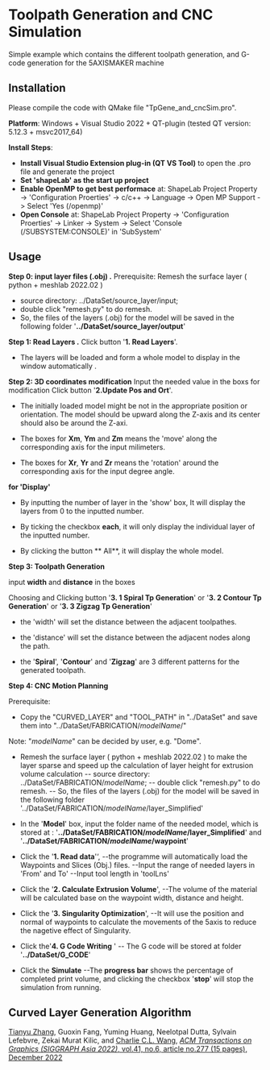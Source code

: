 # Toolpath Generation and CNC Simulation
Simple example which contains the different toolpath generation, and G-code generation for the 5AXISMAKER machine


## Installation

Please compile the code with QMake file "TpGene_and_cncSim.pro".

**Platform**: 
	Windows + Visual Studio 2022 + QT-plugin (tested QT version: 5.12.3 + msvc2017_64)

**Install Steps**: 
- **Install Visual Studio Extension plug-in (QT VS Tool)** to open the .pro file and generate the project
- **Set 'shapeLab' as the start up project**
- **Enable OpenMP to get best performace** at: ShapeLab Project Property -> 'Configuration Proerties' -> c/c++ -> Language -> Open MP Support -> Select 'Yes (/openmp)'
- **Open Console** at: ShapeLab Project Property -> 'Configuration Proerties' -> Linker -> System -> Select 'Console (/SUBSYSTEM:CONSOLE)' in 'SubSystem'

## Usage

**Step 0: input layer files (.obj) .**
Prerequisite: Remesh the surface layer ( python + meshlab 2022.02 )
- source directory: ../DataSet/source_layer/input; 
- double click "remesh.py" to do remesh.
- So, the files of the layers (.obj) for the model will be saved in the following folder
'**../DataSet/source_layer/output**'

**Step 1:  Read Layers .**
Click button '**1. Read Layers**'.

- The layers will be loaded and form a whole model to display in the window automatically .

**Step 2:  3D coordinates modification** 
Input the needed value in the boxs for modification 
Click button '**2.Update Pos and Ort**'.

- The initially loaded model might be not in the appropriate position or orientation. The model should be upward along the Z-axis and its center should also be around the Z-axi.

- The boxes for **Xm**, **Ym** and **Zm** means the 'move' along the corresponding axis for the input milimeters.

- The boxes for **Xr**, **Yr** and **Zr** means the 'rotation' around the corresponding axis for the input degree angle.

**for 'Display'**

- By inputting the number of layer in the 'show' box, It will display the layers from 0 to the inputted number.

- By ticking the checkbox **each**, it will only display the individual layer of the inputted number.

- By clicking the button ** All**, it will display the whole model.

**Step 3:  Toolpath Generation**

input **width** and **distance** in the boxes 

Choosing and Clicking button 
'**3. 1 	Spiral Tp Generation**' or
'**3. 2 	Contour Tp Generation**' or
'**3. 3 	Zigzag Tp Generation**' 

- the 'width' will set the distance between the adjacent toolpathes.

- the 'distance' will set the distance between the adjacent nodes along the path.

- the '**Spiral**', '**Contour**' and '**Zigzag**' are 3 different patterns for the generated toolpath.

**Step 4: CNC Motion Planning**

Prerequisite: 
- Copy the "CURVED_LAYER" and "TOOL_PATH" in "../DataSet" and save them into "../DataSet/FABRICATION/_modelName_/" 

Note: "_modelName_" can be decided by user, e.g. "Dome".

- Remesh the surface layer ( python + meshlab 2022.02 ) to make the layer sparse and speed up the calculation of layer height for extrusion volume calculation
-- source directory: ../DataSet/FABRICATION/_modelName_; 
-- double click "remesh.py" to do remesh.
-- So, the files of the layers (.obj) for the model will be saved in the following folder
'../DataSet/FABRICATION/_modelName_/layer_Simplified'

- In the '**Model**' box, input the folder name of the needed model, which is stored at :
 '**../DataSet/FABRICATION/_modelName_/layer_Simplified**' and '**../DataSet/FABRICATION/_modelName_/waypoint**'
 
- Click the '**1. Read data**'‘,
--the programme will automatically load the  Waypoints and Slices (Obj.) files.
--Input the range of needed layers in 'From' and To'
--Input tool length in 'toolLns'

- Click the '**2. Calculate Extrusion Volume**',
--The volume of the material will be calculated base on the waypoint width, distance and height.

- Click the '**3. Singularity Optimization**',
--It will use the position and normal of waypoints to calculate the movements of the 5axis to reduce the nagetive effect of Singularity.

- Click the'**4. G Code Writing** '
-- The G code will be stored at folder 
'**../DataSet/G_CODE**'

- Click the **Simulate** 
--The **progress bar** shows the percentage of completed print volume, and clicking the checkbox '**stop**' will stop the simulation from running.

## Curved Layer Generation Algorithm

[Tianyu Zhang](https://www.linkedin.com/in/tianyu-zhang-49b8231b5/), Guoxin Fang, Yuming Huang, Neelotpal Dutta, Sylvain Lefebvre, Zekai Murat Kilic, and [Charlie C.L. Wang](https://mewangcl.github.io/), [*ACM Transactions on Graphics (SIGGRAPH Asia 2022)*, vol.41, no.6, article no.277 (15 pages), December 2022](https://dl.acm.org/doi/10.1145/3550454.3555516)
